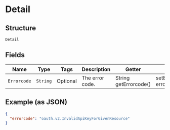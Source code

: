 
# Detail

## Structure

`Detail`

## Fields

| Name | Type | Tags | Description | Getter | Setter |
|  --- | --- | --- | --- | --- | --- |
| `Errorcode` | `String` | Optional | The error code. | String getErrorcode() | setErrorcode(String errorcode) |

## Example (as JSON)

```json
{
  "errorcode": "oauth.v2.InvalidApiKeyForGivenResource"
}
```

